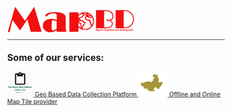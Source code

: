 

<img src="https://raw.githubusercontent.com/mapbd/mapbd.github.io/master/mapbd.png" alt="Map for Business and Development" height="60"/>


------------



## Some of our services:

<a href="https://arahmandc.github.io/livemap/" target="_blank">
<img src="https://raw.githubusercontent.com/mapbd/mapbd.github.io/master/image/geodataCollector.png" alt="Geo Based Data Collection Platform" height="60"/> Geo Based Data Collection Platform </a> 

<a href="https://arahmandc.github.io/birampur/" target="_blank">
<img src="https://raw.githubusercontent.com/mapbd/mapbd.github.io/master/image/birampurmaptile.png" alt="Offline and Online Map Tile provider" height="60"/> Offline and Online Map Tile provider </a> 

